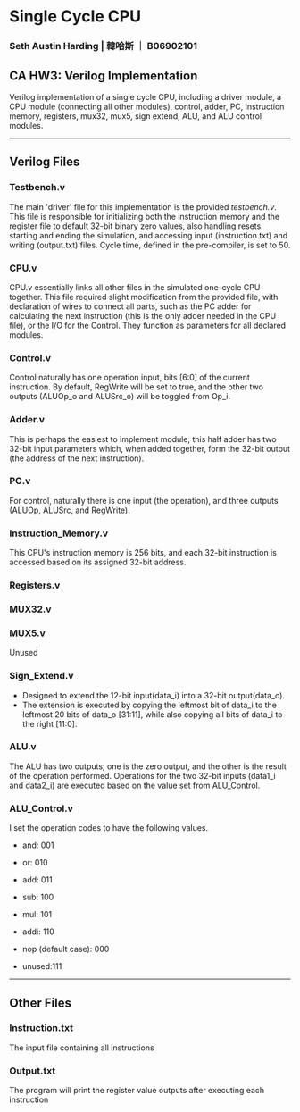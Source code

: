 # Single Cycle CPU
### Seth Austin Harding	|	韓哈斯	｜	B06902101

## CA HW3: Verilog Implementation
Verilog implementation of a single cycle CPU, including a driver module, a CPU module (connecting all other modules), control, adder, PC, instruction memory, registers, mux32, mux5, sign extend, ALU, and ALU control modules.

-----

## Verilog Files

### Testbench.v
The main 'driver' file for this implementation is the provided *testbench.v*. This file is responsible for initializing both the instruction memory and the register file to default 32-bit binary zero values, also handling resets, starting and ending the simulation, and accessing input (instruction.txt) and writing (output.txt) files. Cycle time, defined in the pre-compiler, is set to 50.

### CPU.v
CPU.v essentially links all other files in the simulated one-cycle CPU together. This file required slight modification from the provided file, with declaration of wires to connect all parts, such as the PC adder for calculating the next instruction (this is the only adder needed in the CPU file), or the I/O for the Control. They function as parameters for all declared modules.

### Control.v
Control naturally has one operation input, bits [6:0] of the current instruction. By default, RegWrite will be set to true, and the other two outputs (ALUOp_o and ALUSrc_o) will be toggled from Op_i. 

### Adder.v
This is perhaps the easiest to implement module; this half adder has two 32-bit input parameters which, when added together, form the 32-bit output (the address of the next instruction).

### PC.v
For control, naturally there is one input (the operation), and three outputs (ALUOp, ALUSrc, and RegWrite).

### Instruction_Memory.v
This CPU's instruction memory is 256 bits, and each 32-bit instruction is accessed based on its assigned 32-bit address.

### Registers.v


### MUX32.v


### MUX5.v
Unused

### Sign_Extend.v
- Designed to extend the 12-bit input(data_i) into a 32-bit output(data_o).
- The extension is executed by copying the leftmost bit of data_i to the leftmost 20 bits of data_o [31:11], while also copying all bits of data_i to the right [11:0].

### ALU.v
The ALU has two outputs; one is the zero output, and the other is the result of the operation performed. Operations for the two 32-bit inputs (data1_i and data2_i) are executed based on the value set from ALU_Control.

### ALU_Control.v
I set the operation codes to have the following values.
- and: 001
- or: 010
- add: 011
- sub: 100
- mul: 101
- addi: 110

- nop (default case): 000
- unused:111

----

## Other Files

### Instruction.txt
The input file containing all instructions

### Output.txt
The program will print the register value outputs after executing each instruction
